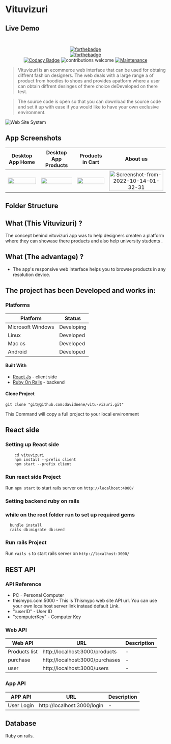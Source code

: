 # Vituvizuri

<div align="center">
    <a href="">
        <!-- <img src="https://drive.google.com/file/d/1BGg67LXzwpdSsh1XkjaySfHGARdfyxMj/view?usp=sharing"> -->
    </a>
</div>

## Live Demo

```shell
    
```

<div align="center">

[![forthebadge](https://forthebadge.com/images/badges/made-with-ruby.svg)]()
<br />
[![forthebadge](https://forthebadge.com/images/badges/made-with-javascript.svg)]()
<br />
[![Codacy Badge](https://api.codacy.com/project/badge/Grade/5b677e607def4466b8084eb76be4f0d7)]()
![contributions welcome](https://img.shields.io/badge/contributions-welcome-brightgreen.svg?style=flat) [![Maintenance](https://img.shields.io/badge/Maintained%3F-yes-green.svg)]()
</div>



> Vituvizuri is  an ecommerce  web interface that can be used for obtaing  diffrent fashion designers. The web deals with a large range a of product from hoodies to shoes and provides apatform where a user can obtain diffrent desinges of there choice deDeveloped on there test.

> The source code is open so that you can download the source code and set it up with ease if you would like to have your own exclusive environment.

![Web Site System](https://media.giphy.com/media/Qw4X3FPv7GxR0r3Lzvq/giphy.gif)

## App Screenshots

|                                                                                    Desktop App Home                                                                                  |                                                                                   Desktop App Products                                                                              |                                                                               Products in Cart                                                                                  |                                                                           About us                                                              |
| :--------------------------------------------------------------------------------------------------------------------------------------------------------------------------------------: | :----------------------------------------------------------------------------------------------------------------------------------------------------------------------------------: | :----------------------------------------------------------------------------------------------------------------------------------------------------------------------------------------: | :----------------------------------------------------------------------------------------------------------------------------------------------------------------------------------------: |
| <img src="https://i.ibb.co/Hg3QK9s/Screenshot-from-2022-10-14-01-32-04.png" title="" width="100%" crossorigin> | <img src="https://i.ibb.co/M1yQ9pt/Screenshot-from-2022-10-14-01-32-09.png" title="" width="100%" crossorigin> | <img src="https://i.ibb.co/xsVmdLm/Screenshot-from-2022-10-14-01-32-22.png" title="" width="100%" crossorigin> | <img src="https://i.ibb.co/VxScbxY/Screenshot-from-2022-10-14-01-32-14.png" alt="Screenshot-from-2022-10-14-01-32-31"  title="" width="100%" crossorigin> |


## Folder Structure

<!-- <img src="https://i.ibb.co/L1Hn3RZ/Screenshot-from-2022-10-14-01-32-28.png" />
<img src="https://i.ibb.co/xsVmdLm/Screenshot-from-2022-10-14-01-32-22.png" />
<img src="https://i.ibb.co/VxScbxY/Screenshot-from-2022-10-14-01-32-14.png" />
<img src="https://i.ibb.co/M1yQ9pt/Screenshot-from-2022-10-14-01-32-09.png"/>
<img src="https://i.ibb.co/Hg3QK9s/Screenshot-from-2022-10-14-01-32-04.png"/> -->

## What (This Vituvizuri) ?

The concept behind vituvizuri app was to help designers createn a platform 
where they can showase there products and also help university students  .


## What (The advantage) ?

- The app's responsive web interface helps you to browse products  in any resolution device.

## The project has been Developed and works in: 

### Platforms

| Platform          | Status     |
| ----------------- | ---------- |
| Microsoft Windows | Developing |
| Linux             | Developed  |
| Mac os            | Developed  |
| Android           | Developed  |


#### Built With

- [React Js](https://reactjs.org) - client side
- [Ruby On Rails](https://rubyonrails.org) - backend

#### Clone Project

```shell
git clone "git@github.com:davidnene/vitu-vizuri.git"
```

This Command will copy a full project to your local environment

## React side

### Setting up React side


```shell
    cd vituvizuri
    npm install --prefix client
    npm start --prefix client
```

### Run react side Project

Run `npm start` to start rails server on `http://localhost:4000/`

### Setting backend  ruby on rails

### while on the root folder run to set up required gems

```shell
  bundle install
  rails db:migrate db:seed
```
### Run rails Project

Run `rails s` to start rails server on `http://localhost:3000/`


## REST API

### API Reference

- PC - Personal Computer
- thismypc.com:5000 - This is Thismypc web site API url. You can use your own localhost server link instead default Link.
- ":userID" - User ID
- ":computerKey" - Computer Key

### Web API

| Web API                      | URL                                                 | Description |
| ---------------------------- | ----------------------------------------------------| ----------- |
| Products list                | http://localhost:3000/products                      | -           |
| purchase                     | http://localhost:3000/purchases                     | -           |
| user                         | http://localhost:3000/users                         | -           |
### App API

| APP API             | URL                                        | Description |
| ------------------- | ------------------------------------------ | ----------- |
| User Login          | http://localhost:3000/login                | -           |

## Database
Ruby on rails.